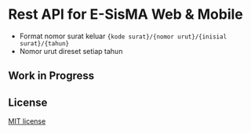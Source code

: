 # Rest API for E-SisMA Web & Mobile

- Format nomor surat keluar `{kode surat}/{nomor urut}/{inisial surat}/{tahun}`
- Nomor urut direset setiap tahun

## Work in Progress

## License

[MIT license](https://github.com/KodeReceh/E-SisMA-RestAPI/blob/master/LICENSE)
